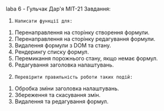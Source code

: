 laba 6 - Гульчак Дар'я МІТ-21
Завдання:
1.     Написати функції для:
1)    Перенаправлення на сторінку створення формули.
2)    Перенаправлення на сторінку редагування формули.
3)    Видалення формули з DOM та стану.
4)    Рендерингу списку формул.
5)    Перемикання порожнього стану, якщо немає формул.
6)    Редагування заголовка налаштувань.
 
2.     Перевірити правильність роботи таких подій:
1)    Обробка зміни заголовка налаштувань.
2)    Збереження та скасування змін.
3)    Видалення та редагування формул.
 
